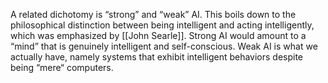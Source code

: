A related dichotomy is “strong” and “weak” AI. This boils down to the philosophical distinction between being intelligent and acting intelligently, which was emphasized by [[John Searle]]. Strong AI would amount to a “mind” that is genuinely intelligent and self-conscious. Weak AI is what we actually have, namely systems that exhibit intelligent behaviors despite being “mere“ computers.